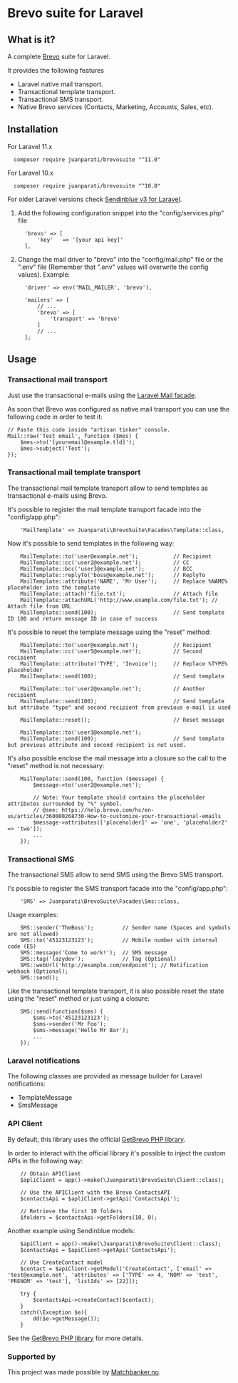 # Brevo suite for Laravel

## What is it?

A complete [Brevo](https://www.brevo.com/) suite for Laravel.

It provides the following features

- Laravel native mail transport.
- Transactional template transport.
- Transactional SMS transport.
- Native Brevo services (Contacts, Marketing, Accounts, Sales, etc).


## Installation

For Laravel 11.x

      composer require juanparati/brevosuite "^11.0"

For Laravel 10.x

      composer require juanparati/brevosuite "^10.0"

For older Laravel versions check [Sendinblue v3 for Laravel](https://github.com/juanparati/Sendinblue).
   

1. Add the following configuration snippet into the "config/services.php" file

         'brevo' => [        
             'key'   => '[your api key]'
         ],

2. Change the mail driver to "brevo" into the "config/mail.php" file or the ".env" file (Remember that ".env" values will overwrite the config values). Example:
        
         'driver' => env('MAIL_MAILER', 'brevo'),

         'mailers' => [
             // ...
             'brevo' => [
                 'transport' => 'brevo'
             ]
             // ...
         ];


## Usage

### Transactional mail transport

Just use the transactional e-mails using the [Laravel Mail facade](https://laravel.com/docs/8.x/mail#sending-mail).


As soon that Brevo was configured as native mail transport you can use the following code in order to test it:

    // Paste this code inside "artisan tinker" console.
    Mail::raw('Test email', function ($mes) { 
        $mes->to('[youremail@example.tld]'); 
        $mes->subject('Test'); 
    });


### Transactional mail template transport

The transactional mail template transport allow to send templates as transactional e-mails using Brevo.

It's possible to register the mail template transport facade into the "config/app.php":

        'MailTemplate' => Juanparati\BrevoSuite\Facades\Template::class,

Now it's possible to send templates in the following way:

        MailTemplate::to('user@example.net');           // Recipient
        MailTemplate::cc('user2@example.net');          // CC
        MailTemplate::bcc('user3@example.net');         // BCC
        MailTemplate::replyTo('boss@example.net');      // ReplyTo
        MailTemplate::attribute('NAME', 'Mr User');     // Replace %NAME% placeholder into the template 
        MailTemplate::attach('file.txt');               // Attach file
        MailTemplate::attachURL('http://www.example.com/file.txt'); // Attach file from URL
        MailTemplate::send(100);                        // Send template ID 100 and return message ID in case of success

It's possible to reset the template message using the "reset" method:

        MailTemplate::to('user@example.net');           // Recipient
        MailTemplate::cc('user5@example.net');          // Second recipient
        MailTemplate::attribute('TYPE', 'Invoice');     // Replace %TYPE% placeholder
        MailTemplate::send(100);                        // Send template
        
        MailTemplate::to('user2@example.net');          // Another recipient
        MailTemplate::send(100);                        // Send template but attribute "type" and second recipient from previous e-mail is used
        
        MailTemplate::reset();                          // Reset message
        
        MailTemplate::to('user3@example.net');          
        MailTemplate::send(100);                        // Send template but previous attribute and second recipient is not used.
                

It's also possible enclose the mail message into a closure so the call to the "reset" method is not necessary:

        MailTemplate::send(100, function ($message) {
            $message->to('user2@example.net');
            
            // Note: Your template should contains the placeholder attributes surrounded by "%" symbol.
            // @see: https://help.brevo.com/hc/en-us/articles/360000268730-How-to-customize-your-transactional-emails
            $message->attributes(['placeholder1' => 'one', 'placeholder2' => 'two']);
            ...
        });        


### Transactional SMS

The transactional SMS allow to send SMS using the Brevo SMS transport.

I's possible to register the SMS transport facade into the "config/app.php":

        'SMS' => Juanparati\BrevoSuite\Facades\Sms::class,

Usage examples:

        SMS::sender('TheBoss');         // Sender name (Spaces and symbols are not allowed)
        SMS::to('45123123123');         // Mobile number with internal code (ES)
        SMS::message('Come to work!');  // SMS message
        SMS::tag('lazydev');            // Tag (Optional)
        SMS::webUrl('http://example.com/endpoint'); // Notification webhook (Optional);
        SMS::send();
        
Like the transactional template transport, it is also possible reset the state using the "reset" method or just using a closure:

        SMS::send(function($sms) {
            $sms->to('45123123123');
            $sms->sender('Mr Foo');
            $sms->message('Hello Mr Bar');
            ...
        });
        

### Laravel notifications

The following classes are provided as message builder for Laravel notifications:

- TemplateMessage
- SmsMessage


### API Client

By default, this library uses the official [GetBrevo PHP library](https://github.com/getbrevo/brevo-php).

In order to interact with the official library it's possible to inject the custom APIs in the following way:

        // Obtain APIClient
        $apliClient = app()->make(\Juanparati\BrevoSuite\Client::class);
        
        // Use the APIClient with the Brevo ContactsAPI
        $contactsApi = $apliClient->getApi('ContactsApi');
        
        // Retrieve the first 10 folders
        $folders = $contactsApi->getFolders(10, 0);  

Another example using Sendinblue models:

        $apiClient = app()->make(\Juanparati\BrevoSuite\Client::class);
        $contactsApi = $apiClient->getApi('ContactsApi');

        // Use CreateContact model
        $contact = $apiClient->getModel('CreateContact', ['email' => 'test@example.net', 'attributes' => ['TYPE' => 4, 'NOM' => 'test', 'PRENOM' => 'test'], 'listIds' => [22]]);

        try {
            $contactsApi->createContact($contact);
        }
        catch(\Exception $e){
            dd($e->getMessage());
        }

See the [GetBrevo PHP library](https://github.com/getbrevo/brevo-php) for more details.    


### Supported by

This project was made possible by [Matchbanker.no](https://matchbanker.no/).
